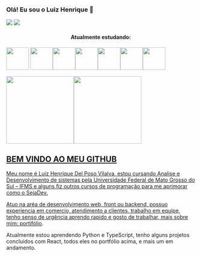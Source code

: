 ### Olá! Eu sou o Luiz Henrique 👋

<div>
<a style="text-align: right; padding: 0px;" href="https://youtu.be/eLXdZ5K89rA" target="_blank"><img src="https://img.shields.io/badge/YouTube-FF0000?style=for-the-badge&logo=youtube&logoColor=white" target="_blank"></a>
  <a href=https://www.linkedin.com/in/luiz-henrique-delposovilalva/"><img src="https://img.shields.io/badge/-LinkedIn-%230077B5?style=for-the-badge&logo=linkedin&logoColor=white" target="_blank"></a> 
</div>

<h4 style="text-align: center">Atualmente estudando:</h4>

<img src="https://cdn.jsdelivr.net/gh/devicons/devicon/icons/react/react-original.svg" width="60px" height="60px"/> <img src="https://cdn.jsdelivr.net/gh/devicons/devicon/icons/javascript/javascript-original.svg" width="60px" height="60px"/><img src="https://cdn.jsdelivr.net/gh/devicons/devicon/icons/python/python-original.svg" width="60px" height="60px"/><img src="https://cdn.jsdelivr.net/gh/devicons/devicon/icons/nodejs/nodejs-original-wordmark.svg" width="60px" height="60px"/><img src="https://cdn.jsdelivr.net/gh/devicons/devicon/icons/html5/html5-original-wordmark.svg"  width="60px" height="60px"/><img src="https://cdn.jsdelivr.net/gh/devicons/devicon/icons/css3/css3-original-wordmark.svg"  width="60px" height="60px"/><img src="https://cdn.jsdelivr.net/gh/devicons/devicon/icons/typescript/typescript-original.svg" width="60px" height="60px"/>

<div>
<a href="https://github.com/LuizHenriqueDelPosoVilalva">
<img height="180em" src="https://github-readme-stats.vercel.app/api/top-langs/?username=LuizHenriqueDelPosoVilalva&layout=compact&langs_count=7&theme=dracula"/><img height="180em" src="https://github-readme-stats.vercel.app/api?username=LuizHenriqueDelPosoVilalva&show_icons=true&theme=dracula&include_all_commits=true&count_private=true"/>
</div>

## BEM VINDO AO MEU GITHUB

<p>Meu nome é Luiz Henrique Del Poso Vilalva, estou cursando Analise e Desenvolvimento de sistemas pela Universidade Federal de Mato Grosso do Sul – IFMS e alguns fiz outros cursos de programação para me aprimorar como o SejaDev.

Atuo na aréa de desenvolvimento web, front ou backend, possuo experiencia em comercio, atendimento a clientes, trabalho em equipe, tenho senso de urgência 
aprendo rapido e gosto de trabalhar, mais sobre mim: <a href="https://meu-portfolio-lilac.vercel.app/" target="_blank">portifólio</a>.

Atualmente estou aprendendo Python e TypeScript, tenho alguns projetos concluidos com React, todos eles no portfólio acima, e mais um em andamento.</p>



